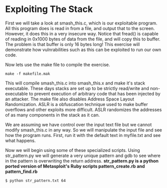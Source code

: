 Exploiting The Stack
==============

First we will take a look at smash_this.c, which is our exploitable program. All this program does is read in from a file, and output that to the screen. However, it does this in a very insecure way. Notice that fread() is capable of reading in 0x1000 bytes of data from the file, and will copy this to buffer. The problem is that buffer is only 16 bytes long! This exercise will demonstrate how vulnrabilities such as this can be exploited to run our own code.  

Now lets use the make file to compile the exercise.  

    make -f makefile.mak

This will compile smash_this.c into smash_this.x and make it's stack executable. These days stacks are set up to be strictly read/write and non-executable to prevent execution of arbitrary code that has been injected by an attacker. The make file also disables Address Space Layout Randomization. ASLR is a obfuscation technique used to make buffer overflows and other exploits more difficult. ASLR randomizes the addresses of as many components in the stack as it can.  

We are assuming we have control over the input text file but we cannot modify smash_this.c in any way. So we will manipulate the input file and see how the program runs. First, run it with the default text in myfile.txt and see what happens. 

Now we will begin using some of these specialized scripts. Using str_pattern.py we will generate a very unique pattern and gdb to see where in the pattern is overwriting the return address. **str_pattern.py is a python ported version of Metasploit's Ruby scripts pattern_create.rb and pattern_find.rb**

    $ python str_pattern.txt 64
      
